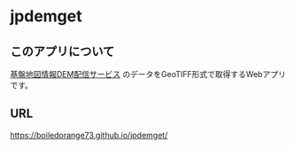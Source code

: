 # jpdemget

## このアプリについて

[基盤地図情報DEM配信サービス](http://boiledorange73.sakura.ne.jp/dem.html) のデータをGeoTIFF形式で取得するWebアプリです。

## URL

https://boiledorange73.github.io/jpdemget/
